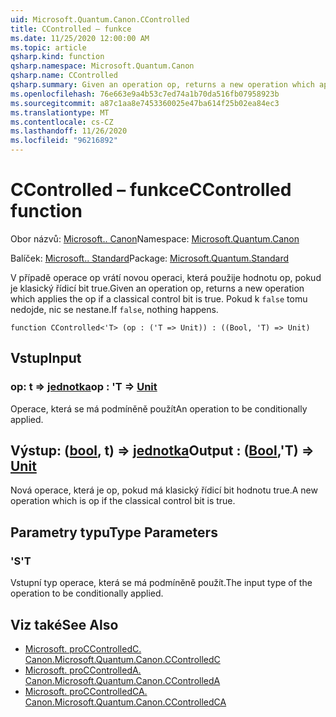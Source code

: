 ```yaml
---
uid: Microsoft.Quantum.Canon.CControlled
title: CControlled – funkce
ms.date: 11/25/2020 12:00:00 AM
ms.topic: article
qsharp.kind: function
qsharp.namespace: Microsoft.Quantum.Canon
qsharp.name: CControlled
qsharp.summary: Given an operation op, returns a new operation which applies the op if a classical control bit is true. If `false`, nothing happens.
ms.openlocfilehash: 76e663e9a4b53c7ed74a1b70da516fb07958923b
ms.sourcegitcommit: a87c1aa8e7453360025e47ba614f25b02ea84ec3
ms.translationtype: MT
ms.contentlocale: cs-CZ
ms.lasthandoff: 11/26/2020
ms.locfileid: "96216892"
---
```

# <a name="ccontrolled-function"></a><span data-ttu-id="f50fb-102">CControlled – funkce</span><span class="sxs-lookup"><span data-stu-id="f50fb-102">CControlled function</span></span>

<span data-ttu-id="f50fb-103">Obor názvů: [Microsoft.. Canon](xref:Microsoft.Quantum.Canon)</span><span class="sxs-lookup"><span data-stu-id="f50fb-103">Namespace: [Microsoft.Quantum.Canon](xref:Microsoft.Quantum.Canon)</span></span>

<span data-ttu-id="f50fb-104">Balíček: [Microsoft.. Standard](https://nuget.org/packages/Microsoft.Quantum.Standard)</span><span class="sxs-lookup"><span data-stu-id="f50fb-104">Package: [Microsoft.Quantum.Standard](https://nuget.org/packages/Microsoft.Quantum.Standard)</span></span>


<span data-ttu-id="f50fb-105">V případě operace op vrátí novou operaci, která použije hodnotu op, pokud je klasický řídicí bit true.</span><span class="sxs-lookup"><span data-stu-id="f50fb-105">Given an operation op, returns a new operation which applies the op if a classical control bit is true.</span></span> <span data-ttu-id="f50fb-106">Pokud k `false` tomu nedojde, nic se nestane.</span><span class="sxs-lookup"><span data-stu-id="f50fb-106">If `false`, nothing happens.</span></span>

```qsharp
function CControlled<'T> (op : ('T => Unit)) : ((Bool, 'T) => Unit)
```


## <a name="input"></a><span data-ttu-id="f50fb-107">Vstup</span><span class="sxs-lookup"><span data-stu-id="f50fb-107">Input</span></span>

### <a name="op--t--unit"></a><span data-ttu-id="f50fb-108">op: t => [jednotka](xref:microsoft.quantum.lang-ref.unit)</span><span class="sxs-lookup"><span data-stu-id="f50fb-108">op : 'T => [Unit](xref:microsoft.quantum.lang-ref.unit)</span></span> 

<span data-ttu-id="f50fb-109">Operace, která se má podmíněně použít</span><span class="sxs-lookup"><span data-stu-id="f50fb-109">An operation to be conditionally applied.</span></span>



## <a name="output--boolt--unit"></a><span data-ttu-id="f50fb-110">Výstup: ([bool](xref:microsoft.quantum.lang-ref.bool), t) => [jednotka](xref:microsoft.quantum.lang-ref.unit)</span><span class="sxs-lookup"><span data-stu-id="f50fb-110">Output : ([Bool](xref:microsoft.quantum.lang-ref.bool),'T) => [Unit](xref:microsoft.quantum.lang-ref.unit)</span></span> 

<span data-ttu-id="f50fb-111">Nová operace, která je op, pokud má klasický řídicí bit hodnotu true.</span><span class="sxs-lookup"><span data-stu-id="f50fb-111">A new operation which is op if the classical control bit is true.</span></span>

## <a name="type-parameters"></a><span data-ttu-id="f50fb-112">Parametry typu</span><span class="sxs-lookup"><span data-stu-id="f50fb-112">Type Parameters</span></span>

### <a name="t"></a><span data-ttu-id="f50fb-113">'S</span><span class="sxs-lookup"><span data-stu-id="f50fb-113">'T</span></span>

<span data-ttu-id="f50fb-114">Vstupní typ operace, která se má podmíněně použít.</span><span class="sxs-lookup"><span data-stu-id="f50fb-114">The input type of the operation to be conditionally applied.</span></span>

## <a name="see-also"></a><span data-ttu-id="f50fb-115">Viz také</span><span class="sxs-lookup"><span data-stu-id="f50fb-115">See Also</span></span>

- [<span data-ttu-id="f50fb-116">Microsoft. proCControlledC. Canon.</span><span class="sxs-lookup"><span data-stu-id="f50fb-116">Microsoft.Quantum.Canon.CControlledC</span></span>](xref:Microsoft.Quantum.Canon.CControlledC)
- [<span data-ttu-id="f50fb-117">Microsoft. proCControlledA. Canon.</span><span class="sxs-lookup"><span data-stu-id="f50fb-117">Microsoft.Quantum.Canon.CControlledA</span></span>](xref:Microsoft.Quantum.Canon.CControlledA)
- [<span data-ttu-id="f50fb-118">Microsoft. proCControlledCA. Canon.</span><span class="sxs-lookup"><span data-stu-id="f50fb-118">Microsoft.Quantum.Canon.CControlledCA</span></span>](xref:Microsoft.Quantum.Canon.CControlledCA)